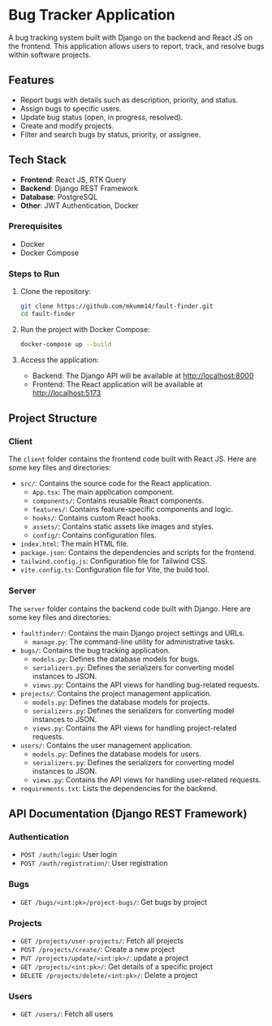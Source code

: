 # Bug Tracker Application

A bug tracking system built with Django on the backend and React JS on the frontend. This application allows users to report, track, and resolve bugs within software projects.

## Features
- Report bugs with details such as description, priority, and status.
- Assign bugs to specific users.
- Update bug status (open, in progress, resolved).
- Create and modify projects.
- Filter and search bugs by status, priority, or assignee.

## Tech Stack
- **Frontend**: React JS, RTK Query
- **Backend**: Django REST Framework
- **Database**: PostgreSQL
- **Other**: JWT Authentication, Docker

### Prerequisites
- Docker
- Docker Compose

### Steps to Run

1. Clone the repository:
   ```bash
   git clone https://github.com/mkumm14/fault-finder.git
   cd fault-finder
   ```

2. Run the project with Docker Compose:
    ```bash
    docker-compose up --build
    ```

3. Access the application:
    - Backend: The Django API will be available at [http://localhost:8000](http://localhost:8000)
    - Frontend: The React application will be available at [http://localhost:5173](http://localhost:5173)

## Project Structure

### Client

The `client` folder contains the frontend code built with React JS. Here are some key files and directories:

- `src/`: Contains the source code for the React application.
  - `App.tsx`: The main application component.
  - `components/`: Contains reusable React components.
  - `features/`: Contains feature-specific components and logic.
  - `hooks/`: Contains custom React hooks.
  - `assets/`: Contains static assets like images and styles.
  - `config/`: Contains configuration files.
- `index.html`: The main HTML file.
- `package.json`: Contains the dependencies and scripts for the frontend.
- `tailwind.config.js`: Configuration file for Tailwind CSS.
- `vite.config.ts`: Configuration file for Vite, the build tool.

### Server

The `server` folder contains the backend code built with Django. Here are some key files and directories:

- `faultfinder/`: Contains the main Django project settings and URLs.
  - `manage.py`: The command-line utility for administrative tasks.
- `bugs/`: Contains the bug tracking application.
  - `models.py`: Defines the database models for bugs.
  - `serializers.py`: Defines the serializers for converting model instances to JSON.
  - `views.py`: Contains the API views for handling bug-related requests.
- `projects/`: Contains the project management application.
  - `models.py`: Defines the database models for projects.
  - `serializers.py`: Defines the serializers for converting model instances to JSON.
  - `views.py`: Contains the API views for handling project-related requests.
- `users/`: Contains the user management application.
  - `models.py`: Defines the database models for users.
  - `serializers.py`: Defines the serializers for converting model instances to JSON.
  - `views.py`: Contains the API views for handling user-related requests.
- `requirements.txt`: Lists the dependencies for the backend.

## API Documentation (Django REST Framework)

### Authentication
- `POST /auth/login`: User login
- `POST /auth/registration/`: User registration

### Bugs
- `GET /bugs/<int:pk>/project-bugs/`: Get bugs by project


### Projects
- `GET /projects/user-projects/`: Fetch all projects
- `POST /projects/create/`: Create a new project
- `PUT /projects/update/<int:pk>/`: update a project
- `GET /projects/<int:pk>/`: Get details of a specific project
- `DELETE /projects/delete/<int:pk>/`: Delete a project

### Users
- `GET /users/`: Fetch all users
